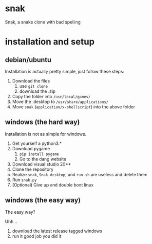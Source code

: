 # snak
Snak, a snake clone with bad spelling


# installation and setup
## debian/ubuntu
Installation is actually pretty simple, just follow these steps:
1. Download the files
   1. use `git clone`
   2. download the .zip
2. Copy the folder into `/usr/local/games/`
3. Move the .desktop to `/usr/share/applications/`
4. Move `snak` (`application/x-shellscript`) into the above folder
## windows (the hard way)
Installation is not as simple for windows.

1. Get yourself a python3.*
2. Download pygame
	1. `pip install pygame`
	2. Go to the dang website
3. Download visual studio 20**
4. Clone the repository
5. Realize `snak`, `Snak.desktop`, and `run.sh` are useless and delete them
6. Run `snak.py`
7. (Optional) Give up and double boot linux
## windows (the easy way)
The easy way?

Uhh...
1. download the latest release tagged windows
2. run it
good job you did it
